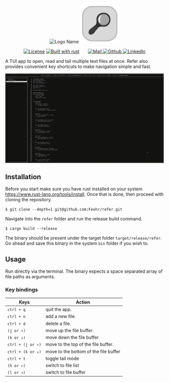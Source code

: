 <div>
    <p align="center">
        <picture>
            <source media="(prefers-color-scheme: dark)" srcset="https://raw.githubusercontent.com/Feohr/refer/refs/heads/docs/readme/docs/logo/ReferLogoNameDark.svg" height=125px>
            <source media="(prefers-color-scheme: light)" srcset="https://raw.githubusercontent.com/Feohr/refer/refs/heads/docs/readme/docs/logo/ReferLogoName.svg" height=125px>
            <img alt="Logo Name" src="https://user-images.githubusercontent.com/25423296/163456779-a8556205-d0a5-45e2-ac17-42d089e3c3f8.png">
        </picture>
        <img src="docs/logo/ReferLogoWithBGx250.svg" height=125px>
    </p>
    <p align="center">
        <a href="https://github.com/Feohr/refer/blob/main/LICENSE"><img alt="License" src="https://img.shields.io/badge/License-MIT-green" height=24px></a>
        <a href="https://github.com/Feohr/refer"><img alt="Built with rust" src="https://img.shields.io/badge/built_with-rust-orange" height=24px></a>
        &nbsp;
        &nbsp;
        &nbsp;
        <a href="mailto:mohammedrehaan.work@gmail.com">
            <picture>
                <source media="(prefers-color-scheme: dark)" srcset="https://raw.githubusercontent.com/Feohr/refer/refs/heads/docs/readme/docs/social/gmailDark.svg" height=32px>
                <source media="(prefers-color-scheme: light)" srcset="https://raw.githubusercontent.com/Feohr/refer/refs/heads/docs/readme/docs/social/gmail.svg" height=32px>
                <img alt="Mail" src="https://user-images.githubusercontent.com/25423296/163456779-a8556205-d0a5-45e2-ac17-42d089e3c3f8.png">
            </picture>
        </a>
        <a href="https://github.com/Feohr">
            <picture>
                <source media="(prefers-color-scheme: dark)" srcset="https://raw.githubusercontent.com/Feohr/refer/refs/heads/docs/readme/docs/social/githubDark.svg" height=32px>
                <source media="(prefers-color-scheme: light)" srcset="https://raw.githubusercontent.com/Feohr/refer/refs/heads/docs/readme/docs/social/github.svg" height=32px>
                <img alt="Github" src="https://user-images.githubusercontent.com/25423296/163456779-a8556205-d0a5-45e2-ac17-42d089e3c3f8.png">
            </picture>
        </a>
        <a href="https://www.linkedin.com/in/mohammed-rehaan-193305222/">
            <picture>
                <source media="(prefers-color-scheme: dark)" srcset="https://raw.githubusercontent.com/Feohr/refer/refs/heads/docs/readme/docs/social/linkedinDark.svg" height=32px>
                <source media="(prefers-color-scheme: light)" srcset="https://raw.githubusercontent.com/Feohr/refer/refs/heads/docs/readme/docs/social/linkedin.svg" height=32px>
                <img alt="LinkedIn" src="https://user-images.githubusercontent.com/25423296/163456779-a8556205-d0a5-45e2-ac17-42d089e3c3f8.png">
            </picture>
        </a>
    </p>
</div>

A TUI app to open, read and tail multiple text files at once. Refer also provides convenient key shortcuts to make navigation simple and fast.</p>

![](docs/ReferDemo.gif)

## Installation

Before you start make sure you have rust installed on your system https://www.rust-lang.org/tools/install. Once that is done, then proceed with cloning the repository.

```console
$ git clone --depth=1 git@github.com:Feohr/refer.git
```
Navigate into the `refer` folder and run the release build command.

```console
$ cargo build --release
```

The binary should be present under the target folder `target/release/refer`. Go ahead and save this binary in the system `bin` folder if you wish to.

## Usage

Run directly via the terminal. The binary expects a space separated array of file paths as arguments.

### Key bindings

|       Keys        |                   Action              |
|-------------------|---------------------------------------|
| `ctrl + q`        | quit the app.                         |
| `ctrl + n`        | add a new file.                       |
| `ctrl + d`        | delete a file.                        |
| `(j or ↑)`        | move up the file buffer.              |
| `(k or ↓)`        | move down the file buffer             |
| `ctrl + (j or ↑)` | move to the top of the file buffer.   |
| `ctrl + (k or ↓)` | move to the bottom of the file buffer |
| `ctrl + t`        | toggle tail mode                      |
| `(h or ←)`        | switch to file list                   |
| `(l or →)`        | switch to file buffer                 |
